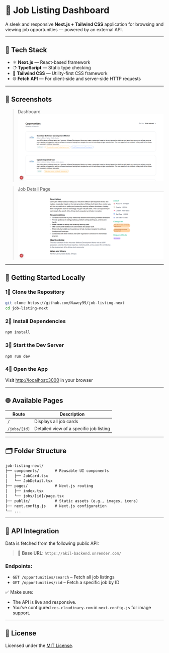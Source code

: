 # 💼 Job Listing Dashboard

A sleek and responsive **Next.js + Tailwind CSS** application for browsing and viewing job opportunities — powered by an external API.

---

## 🚀 Tech Stack

* ⚛️ **Next.js** — React-based framework
* 🔿 **TypeScript** — Static type checking
* 🎨 **Tailwind CSS** — Utility-first CSS framework
* 🌐 **Fetch API** — For client-side and server-side HTTP requests

---

## 📸 Screenshots

> Dashboard
> ![Dashboard Page](image.png)

> Job Detail Page
> ![Job Detail Page](image-1.png)

---

## 🧪 Getting Started Locally

### 1⃣ Clone the Repository

```bash
git clone https://github.com/Nawey99/job-listing-next
cd job-listing-next
```

### 2⃣ Install Dependencies

```bash
npm install
```

### 3⃣ Start the Dev Server

```bash
npm run dev
```

### 4⃣ Open the App

Visit [http://localhost:3000](http://localhost:3000) in your browser

---

## 🌐 Available Pages

| Route        | Description                             |
| ------------ | --------------------------------------- |
| `/`          | Displays all job cards                  |
| `/jobs/[id]` | Detailed view of a specific job listing |

---

## 🗂 Folder Structure

```
job-listing-next/
├── components/       # Reusable UI components
│   ├── JobCard.tsx
│   └── JobDetail.tsx
├── pages/            # Next.js routing
│   ├── index.tsx
│   └── jobs/[id]/page.tsx
├── public/           # Static assets (e.g., images, icons)
├── next.config.js    # Next.js configuration
└── ...
```

---

## 📱 API Integration

Data is fetched from the following public API:

> 🔗 **Base URL**: `https://akil-backend.onrender.com/`

### Endpoints:

* `GET /opportunities/search` – Fetch all job listings
* `GET /opportunities/:id` – Fetch a specific job by ID

✅ Make sure:

* The API is live and responsive.
* You’ve configured `res.cloudinary.com` in `next.config.js` for image support.

---

## 📄 License

Licensed under the [MIT License](LICENSE).
